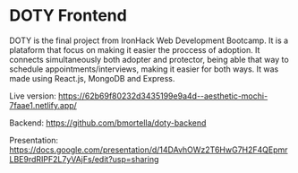 # DOTY Frontend

DOTY is the final project from IronHack Web Development Bootcamp. It is a plataform that focus on making it easier the proccess of adoption. It connects simultaneously both adopter and protector, being able that way to schedule appointments/interviews, making it easier for both ways.
It was made using React.js, MongoDB and Express.

Live version: https://62b69f80232d3435199e9a4d--aesthetic-mochi-7faae1.netlify.app/

Backend: https://github.com/bmortella/doty-backend

Presentation: https://docs.google.com/presentation/d/14DAvhOWz2T6HwG7H2F4QEpmrLBE9rdRIPF2L7yVAjFs/edit?usp=sharing
